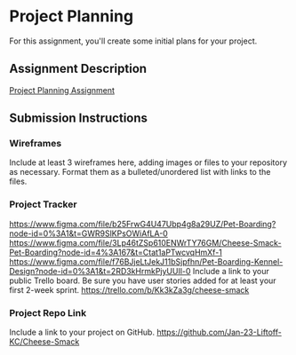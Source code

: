 # Project Planning
For this assignment, you'll create some initial plans for your project.

## Assignment Description
[Project Planning Assignment](https://education.launchcode.org/liftoff/modules/assignments/project-planning)

## Submission Instructions

### Wireframes

Include at least 3 wireframes here, adding images or files to your repository as necessary. Format them as a bulleted/unordered list with links to the files.
### Project Tracker
https://www.figma.com/file/b25FrwG4U47Ubp4g8a29UZ/Pet-Boarding?node-id=0%3A1&t=GWR9SlKPsOWiAfLA-0
https://www.figma.com/file/3Lp46tZSp610ENWrTY76GM/Cheese-Smack-Pet-Boarding?node-id=4%3A167&t=Ctat1aPTwcvqHmXf-1
https://www.figma.com/file/f76BJjeLtJekJ11bSjpfhn/Pet-Boarding-Kennel-Design?node-id=0%3A1&t=2RD3kHrmkPjyUUIl-0
Include a link to your public Trello board. Be sure you have user stories added for at least your first 2-week sprint.
https://trello.com/b/Kk3kZa3g/cheese-smack
### Project Repo Link

Include a link to your project on GitHub.
https://github.com/Jan-23-Liftoff-KC/Cheese-Smack